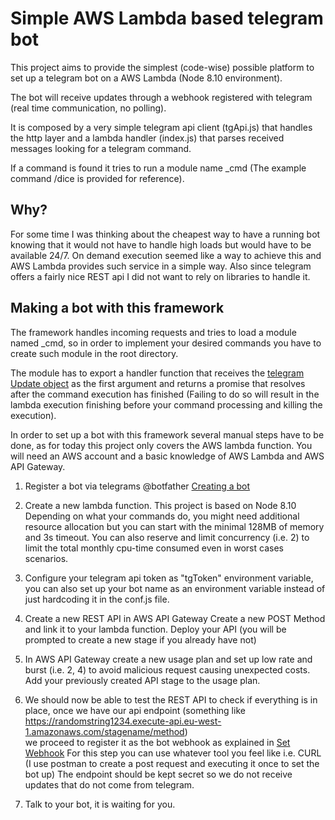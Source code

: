 # Simple AWS Lambda based telegram bot

This project aims to provide the simplest (code-wise) possible platform to set up a telegram bot on a AWS Lambda (Node 8.10 environment).

The bot will receive updates through a webhook registered with telegram (real time communication, no polling).

It is composed by a very simple telegram api client (tgApi.js) that handles the http layer and a lambda handler (index.js) that parses received messages looking for a telegram command.

If a command is found it tries to run a module name <command>_cmd (The example command /dice is provided for reference).

## Why?

For some time I was thinking about the cheapest way to have a running bot knowing that it would not have to handle high loads but would have to be available 24/7. 
On demand execution seemed like a way to achieve this and AWS Lambda provides such service in a simple way. Also since telegram offers a fairly nice REST api I did not want to rely on libraries to handle it. 

## Making a bot with this framework
    
The framework handles incoming requests and tries to load a module named <command>_cmd, so in order to implement your desired commands you have to create such module in the root directory. 

The module has to export a handler function that receives the [telegram Update object](https://core.telegram.org/bots/api#update) as the first argument and returns a promise that resolves after the command execution has finished (Failing to do so will result in the lambda execution finishing before your command processing and killing the execution). 
 
In order to set up a bot with this framework several manual steps have to be done, as for today this project only covers the AWS lambda function.
You will need an AWS account and a basic knowledge of AWS Lambda and AWS API Gateway.

1. Register a bot via telegrams @botfather [Creating a bot](https://core.telegram.org/bots#creating-a-new-bot)

2. Create a new lambda function. This project is based on Node 8.10
   Depending on what your commands do, you might need additional resource allocation but you can start with the minimal 128MB of memory and 3s timeout.
   You can also reserve and limit concurrency (i.e. 2) to limit the total monthly cpu-time consumed even in worst cases scenarios.
   
3. Configure your telegram api token as "tgToken" environment variable, you can also set up your bot name as an environment variable instead of just hardcoding it in the conf.js file.

4. Create a new REST API in AWS API Gateway
   Create a new POST Method and link it to your lambda function.
   Deploy your API (you will be prompted to create a new stage if you already have not)
   
5. In AWS API Gateway create a new usage plan and set up low rate and burst (i.e. 2, 4) to avoid malicious request causing unexpected costs.
   Add your previously created API stage to the usage plan.
   
6. We should now be able to test the REST API to check if everything is in place, 
   once we have our api endpoint (something like  https://randomstring1234.execute-api.eu-west-1.amazonaws.com/stagename/method)  
   we proceed to register it as the bot webhook as explained in [Set Webhook](https://core.telegram.org/bots/api#setwebhook)
   For this step you can use whatever tool you feel like i.e. CURL (I use postman to create a post request and executing it once to set the bot up)
   The endpoint should be kept secret so we do not receive updates that do not come from telegram.
   
7. Talk to your bot, it is waiting for you.

